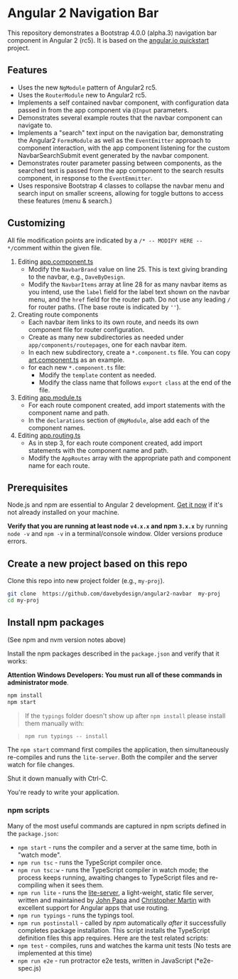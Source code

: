 # Angular 2 Navigation Bar
<!--
[![Build Status][travis-badge]][travis-badge-url]
-->
This repository demonstrates a Bootstrap 4.0.0 (alpha.3) navigation bar component in Angular 2 (rc5).  It is based on the  [angular.io quickstart](https://angular.io/docs/ts/latest/quickstart.html) project.



## Features
* Uses the new `NgModule` pattern of Angular2 rc5.
* Uses the `RouterModule` new to Angular2 rc5.
* Implements a self contained navbar component, with configuration data passed in from the app component via `@Input` parameters.
* Demonstrates several example routes that the navbar component can navigate to.
* Implements a "search" text input on the navigation bar, demonstrating the Angular2 `FormsModule` as well as the `EventEmitter` approach to component interaction, with the app component listening for the custom NavbarSearchSubmit event generated by the navbar component.
* Demonstrates router parameter passing between components, as the searched text is passed from the app component to the search results component, in response to the `EventEmmitter`.
* Uses responsive Bootstrap 4 classes to collapse the navbar menu and search input on smaller screens, allowing for toggle buttons to access these features (menu & search.)

## Customizing
All file modification points are indicated by a `/* -- MODIFY HERE -- */`comment within the given file.
1. Editing [app.component.ts](https://github.com/davebydesign/angular2_quickstart_rc5/blob/master/app/app.component.ts)
   * Modify the `NavbarBrand` value on line 25. This is text giving branding to the navbar, e.g., `DaveByDesign`.
   * Modify the `NavbarItems` array at line 28 for as many navbar items as you intend, use the `label` field for the label text shown on the navbar menu, and the `href` field for the router path. Do not use any leading `/` for router paths. (The base route is indicated by `''`).
2. Creating route components
   * Each navbar item links to its own route, and needs its own component file for router configuration.
   * Create as many new subdirectories as needed under `app/components/routepages`, one for each navbar item.
   * In each new subdirectory, create a `*.component.ts` file. You can copy [art.component.ts](https://github.com/davebydesign/angular2_quickstart_rc5/blob/master/app/components/routepages/art/art.component.ts) as an example.
   * for each new `*.component.ts` file:
      * Modify the `template` content as needed.
      * Modify the class name that follows `export class` at the end of the file.
3. Editing [app.module.ts](https://github.com/davebydesign/angular2_quickstart_rc5/blob/master/app/app.module.ts)
      * For each route component created, add import statements with the component name and path.
      * In the `declarations` section of `@NgModule`, alse add each of the component names.
4. Editing [app.routing.ts](https://github.com/davebydesign/angular2_quickstart_rc5/blob/master/app/app.routing.ts)
      * As in step 3, for each route component created, add import statements with the component name and path.
      * Modify the `AppRoutes` array with the appropriate path and component name for each route.

## Prerequisites
Node.js and npm are essential to Angular 2 development. <a href="https://docs.npmjs.com/getting-started/installing-node" target="_blank" title="Installing Node.js and updating npm"> Get it now</a> if it's not already installed on your machine.

**Verify that you are running at least node `v4.x.x` and npm `3.x.x`** by running `node -v` and `npm -v` in a terminal/console window. Older versions produce errors.

<!--
We recommend [nvm](https://github.com/creationix/nvm) for managing multiple versions of node and npm.
-->
## Create a new project based on this repo

Clone this repo into new project folder (e.g., `my-proj`).
```bash
git clone  https://github.com/davebydesign/angular2-navbar  my-proj
cd my-proj
```
<!--
We have no intention of updating the source on `angular/quickstart`.
Discard everything "git-like" by deleting the `.git` folder.
```bash
rm -rf .git  # non-Windows
rd .git /S/Q # windows
```

### Create a new git repo
You could [start writing code](#start-development) now and throw it all away when you're done.
If you'd rather preserve your work under source control, consider taking the following steps.

Initialize this project as a *local git repo* and make the first commit:
```bash
git init
git add .
git commit -m "Initial commit"
```

Create a *remote repository* for this project on the service of your choice.

Grab its address (e.g. *`https://github.com/<my-org>/my-proj.git`*) and push the *local repo* to the *remote*.
```bash
git remote add origin <repo-address>
git push -u origin master
```
-->
## Install npm packages

(See npm and nvm version notes above)

Install the npm packages described in the `package.json` and verify that it works:

**Attention Windows Developers:  You must run all of these commands in administrator mode**.

```bash
npm install
npm start
```

> If the `typings` folder doesn't show up after `npm install` please install them manually with:

> `npm run typings -- install`

The `npm start` command first compiles the application,
then simultaneously re-compiles and runs the `lite-server`.
Both the compiler and the server watch for file changes.

Shut it down manually with Ctrl-C.

You're ready to write your application.

### npm scripts

Many of the most useful commands are captured in npm scripts defined in the `package.json`:

* `npm start` - runs the compiler and a server at the same time, both in "watch mode".
* `npm run tsc` - runs the TypeScript compiler once.
* `npm run tsc:w` - runs the TypeScript compiler in watch mode; the process keeps running, awaiting changes to TypeScript files and re-compiling when it sees them.
* `npm run lite` - runs the [lite-server](https://www.npmjs.com/package/lite-server), a light-weight, static file server, written and maintained by
[John Papa](https://github.com/johnpapa) and
[Christopher Martin](https://github.com/cgmartin)
with excellent support for Angular apps that use routing.
* `npm run typings` - runs the typings tool.
* `npm run postinstall` - called by *npm* automatically *after* it successfully completes package installation. This script installs the TypeScript definition files this app requires.
Here are the test related scripts:
* `npm test` - compiles, runs and watches the karma unit tests (No tests are implemented at this time)
* `npm run e2e` - run protractor e2e tests, written in JavaScript (*e2e-spec.js)

<!--
## Testing

The QuickStart documentation doesn't discuss testing.
This repo adds both karma/jasmine unit test and protractor end-to-end testing support.

These tools are configured for specific conventions described below.

*It is unwise and rarely possible to run the application, the unit tests, and the e2e tests at the same time.
We recommend that you shut down one before starting another.*

### Unit Tests
TypeScript unit-tests are usually in the `app` folder. Their filenames must end in `.spec`.

Look for the example `app/app.component.spec.ts`.
Add more `.spec.ts` files as you wish; we configured karma to find them.

Run it with `npm test`

That command first compiles the application, then simultaneously re-compiles and runs the karma test-runner.
Both the compiler and the karma watch for (different) file changes.

Shut it down manually with Ctrl-C.

Test-runner output appears in the terminal window.
We can update our app and our tests in real-time, keeping a weather eye on the console for broken tests.
Karma is occasionally confused and it is often necessary to shut down its browser or even shut the command down (Ctrl-C) and
restart it. No worries; it's pretty quick.

The `HTML-Reporter` is also wired in. That produces a prettier output; look for it in `~_test-output/tests.html`.

### End-to-end (E2E) Tests

E2E tests are in the `e2e` directory, side by side with the `app` folder.
Their filenames must end in `.e2e-spec.ts`.

Look for the example `e2e/app.e2e-spec.ts`.
Add more `.e2e-spec.js` files as you wish (although one usually suffices for small projects);
we configured protractor to find them.

Thereafter, run them with `npm run e2e`.

That command first compiles, then simultaneously starts the Http-Server at `localhost:8080`
and launches protractor.  

The pass/fail test results appear at the bottom of the terminal window.
A custom reporter (see `protractor.config.js`) generates a  `./_test-output/protractor-results.txt` file
which is easier to read; this file is excluded from source control.

Shut it down manually with Ctrl-C.

[travis-badge]: https://travis-ci.org/angular/quickstart.svg?branch=master
[travis-badge-url]: https://travis-ci.org/angular/quickstart
-->
